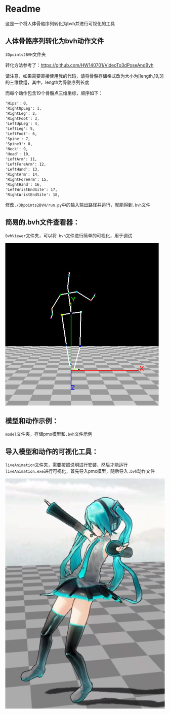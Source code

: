 # Readme

这是一个将人体骨骼序列转化为bvh并进行可视化的工具

## 人体骨骼序列转化为bvh动作文件

`3Dpoints2BVH`文件夹

转化方法参考了：https://github.com/HW140701/VideoTo3dPoseAndBvh

请注意，如果需要直接使用我的代码，请将骨骼存储格式改为大小为[length,19,3]的三维数组，其中，length为骨骼序列长度

而每个动作包含19个骨骼点三维坐标，顺序如下：

```
'Hips': 0,
'RightUpLeg': 1,
'RightLeg': 2,
'RightFoot': 3,
'LeftUpLeg': 4,
'LeftLeg': 5,
'LeftFoot': 6,
'Spine': 7,
'Spine3': 8,
'Neck': 9,
'Head': 10,
'LeftArm': 11,
'LeftForeArm': 12,
'LeftHand': 13,
'RightArm': 14,
'RightForeArm': 15,
'RightHand': 16,
'LeftWristEndSite': 17,
'RightWristEndSite': 18,
```

修改`./3Dpoints2BVH/run.py`中的输入输出路径并运行，就能得到`.bvh`文件

## 简易的.bvh文件查看器：

`BvhViewer`文件夹，可以将`.bvh`文件进行简单的可视化，用于调试

![2](./images/2.png)

## 模型和动作示例：

`model`文件夹，存储pmx模型和`.bvh`文件示例

## 导入模型和动作的可视化工具：

`liveAnimation`文件夹，需要按照说明进行安装，然后才能运行`liveAnimation.exe`进行可视化，首先导入pmx模型，随后导入`.bvh`动作文件

![1](./images/1.png)
